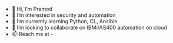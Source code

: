 - 👋 Hi, I’m Pramod
- 👀 I’m interested in security and automation
- 🌱 I’m currently learning Python, CL, Ansible
- 💞️ I’m looking to collaborate on IBMi/AS400 automation on cloud
- 📫 Reach me at -

<!---
Pramod Koti - Automaion world
--->
